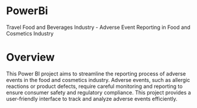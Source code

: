 # PowerBi
Travel Food and Beverages Industry - Adverse Event Reporting in Food and Cosmetics Industry

# Overview
This Power BI project aims to streamline the reporting process of adverse events in the food and cosmetics industry. Adverse events, such as allergic reactions or product defects, require careful monitoring and reporting to ensure consumer safety and regulatory compliance. This project provides a user-friendly interface to track and analyze adverse events efficiently.
